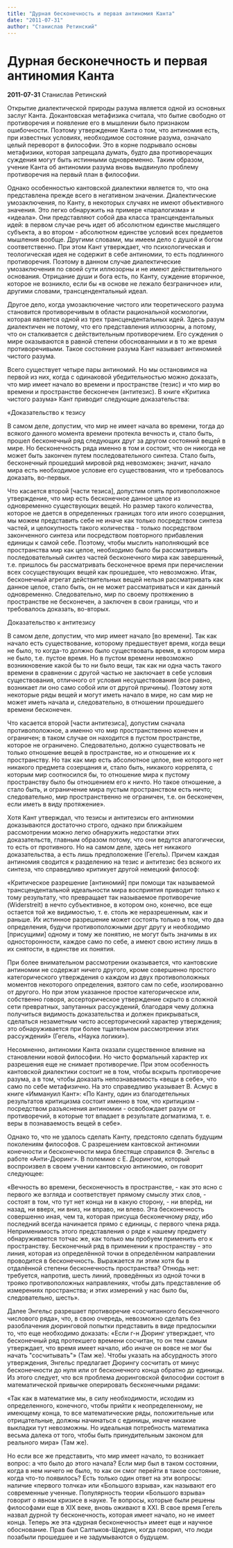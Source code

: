 ```yaml
---
title: "Дурная бесконечность и первая антиномия Канта"
date: "2011-07-31"
author: "Станислав Ретинский"
---
```


# Дурная бесконечность и первая антиномия Канта

**2011-07-31** Станислав Ретинский

Открытие диалектической природы разума является одной из основных заслуг Канта. Докантовская метафизика считала, что бытие свободно от противоречия и появление его в мышлении было признаком ошибочности. Поэтому утверждение Канта о том, что антиномия есть, при известных условиях, необходимое состояние разума, означало целый переворот в философии. Это в корне подрывало основы метафизики, которая запрещала думать, будто два противоречащих суждения могут быть истинными одновременно. Таким образом, учение Канта об антиномии разума вновь выдвинуло проблему противоречия на первый план в философии.

Однако особенностью кантовской диалектики является то, что она представлена прежде всего в негативном значении. Диалектические умозаключения, по Канту, в некоторых случаях не имеют объективного значения. Это легко обнаружить на примере «паралогизма» и «идеала». Они представляют собой два класса трансцендентальных идей: в первом случае речь идет об абсолютном единстве мыслящего субъекта, а во втором - абсолютном единстве условий всех предметов мышления вообще. Другими словами, мы имеем дело с душой и богом соответственно. При этом Кант утверждает, что психологическая и теологическая идея не содержит в себе антиномии, то есть подлинного противоречия. Поэтому в данном случае диалектические умозаключения по своей сути иллюзорны и не имеют действительного основания. Отрицание души и бога есть, по Канту, суждение вторичное, которое не возникло, если бы «в основе не лежало безграничное» или, другими словами, трансцендентальный идеал.

Другое дело, когда умозаключение чистого или теоретического разума становится противоречивым в области рациональной космологии, которая является одной из трех трансцендентальных идей. Здесь разум диалектичен не потому, что его представления иллюзорны, а потому, что он сталкивается с действительным противоречием. Его суждения о мире оказываются в равной степени обоснованными и в то же время противоречивыми. Такое состояние разума Кант называет антиномией чистого разума.

Всего существует четыре пары антиномий. Но мы остановимся на первой из них, когда с одинаковой убедительностью можно доказать, что мир имеет начало во времени и пространстве (тезис) и что мир во времени и пространстве бесконечен (антитезис). В книге «Критика чистого разума» Кант приводит следующие доказательства:

«Доказательство к тезису

В самом деле, допустим, что мир не имеет начала во времени, тогда до всякого данного момента времени протекла вечность и, стало быть, прошел бесконечный ряд следующих друг за другом состояний вещей в мире. Но бесконечность ряда именно в том и состоит, что он никогда не может быть закончен путем последовательного синтеза. Стало быть, бесконечный прошедший мировой ряд невозможен; значит, начало мира есть необходимое условие его существования, что и требовалось доказать, во-первых.

Что касается второй [части тезиса], допустим опять противоположное утверждение, что мир есть бесконечное данное целое из одновременно существующих вещей. Но размер такого количества, которое не дается в определенных границах того или иного созерцания, мы можем представить себе не иначе как только посредством синтеза частей, и целокупность такого количества - только посредством законченного синтеза или посредством повторного прибавления единицы к самой себе. Поэтому, чтобы мыслить наполняющий все пространства мир как целое, необходимо было бы рассматривать последовательный синтез частей бесконечного мира как завершенный, т.е. пришлось бы рассматривать бесконечное время при перечислении всех сосуществующих вещей как прошедшее, что невозможно. Итак, бесконечный агрегат действительных вещей нельзя рассматривать как данное целое, стало быть, он не может рассматриваться и как данный одновременно. Следовательно, мир по своему протяжению в пространстве не бесконечен, а заключен в свои границы, что и требовалось доказать, во-вторых.

Доказательство к антитезису

В самом деле, допустим, что мир имеет начало [во времени]. Так как начало есть существование, которому предшествует время, когда вещи не было, то когда-то должно было существовать время, в котором мира не было, т.е. пустое время. Но в пустом времени невозможно возникновение какой бы то ни было вещи, так как ни одна часть такого времени в сравнении с другой частью не заключает в себе условия существования, отличного от условия несуществования (все равно, возникает ли оно само собой или от другой причины). Поэтому хотя некоторые ряды вещей и могут иметь начало в мире, но сам мир не может иметь начала и, следовательно, в отношении прошедшего времени бесконечен.

Что касается второй [части антитезиса], допустим сначала противоположное, а именно что мир пространственно конечен и ограничен; в таком случае он находится в пустом пространстве, которое не ограничено. Следовательно, должно существовать не только отношение вещей в пространстве, но и отношение их к пространству. Но так как мир есть абсолютное целое, вне которого нет никакого предмета созерцания и, стало быть, никакого коррелята, с которым мир соотносился бы, то отношение мира к пустому пространству было бы отношением его к ничто. Но такое отношение, а стало быть, и ограничение мира пустым пространством есть ничто; следовательно, мир пространственно не ограничен, т.е. он бесконечен, если иметь в виду протяжение». 

Хотя Кант утверждал, что тезисы и антитезисы его антиномии доказываются достаточно строго, однако при ближайшем рассмотрении можно легко обнаружить недостатки этих доказательств, главным образом потому, что они ведутся апагогически, то есть от противного. Но на самом деле, здесь нет никакого доказательства, а есть лишь предположение (Гегель). Причем каждая антиномия сводится к разделению на тезис и антитезис без всякого их синтеза, что справедливо критикует другой немецкий философ:

«Критическое разрешение [антиномий] при помощи так называемой трансцендентальной идеальности мира восприятия приводит только к тому результату, что превращает так называемое противоречие (Widerstreit) в нечто субъективное, в котором оно, конечно, все еще остается той же видимостью, т. е. столь же неразрешенным, как и раньше. Их истинное разрешение может состоять только в том, что два определения, будучи противоположными друг другу и необходимо [присущими] одному и тому же понятию, не могут быть значимы в их односторонности, каждое само по себе, а имеют свою истину лишь в их снятости, в единстве их понятия.

При более внимательном рассмотрении оказывается, что кантовские антиномии не содержат ничего другого, кроме совершенно простого категорического утверждения о каждом из двух противоположных моментов некоторого определения, взятого сам по себе, изолированно от другого. Но при этом указанное простое категорическое или, собственно говоря, ассерторическое утверждение скрыто в сложной сети превратных, запутанных рассуждений, благодаря чему должна получиться видимость доказательства и должен прикрываться, сделаться незаметным чисто ассерторический характер утверждения; это обнаруживается при более тщательном рассмотрении этих рассуждений» (Гегель, «Наука логики»).

Несомненно, антиномии Канта оказали существенное влияние на становлении новой философии. Но чисто формальный характер их разрешения еще не снимает противоречие. При этом особенность кантовской диалектики состоит не в том, чтобы вскрыть противоречие разума, а в том, чтобы доказать непознаваемость «вещи в себе», что само по себе метафизично. На это справедливо указывает В. Асмус в книге «Иммануил Кант»: «По Канту, один из благодетельных результатов критицизма состоит именно в том, что критицизм - посредством разъяснения антиномии - освобождает разум от противоречий, в которые тот впадает в результате догматизма, т. е. веры в познаваемость вещей в себе».

Однако то, что не удалось сделать Канту, предстояло сделать будущим поколениям философов. С разрешением кантовской антиномии конечности и бесконечности мира блестяще справился Ф. Энгельс в работе «Анти-Дюринг». В полемике с Е. Дюрингом, который воспроизвел в своем учении кантовскую антиномию, он говорит следующее:

«Вечность во времени, бесконечность в пространстве, - как это ясно с первого же взгляда и соответствует прямому смыслу этих слов, - состоят в том, что тут нет конца ни в какую сторону, - ни вперёд, ни назад, ни вверх, ни вниз, ни вправо, ни влево. Эта бесконечность совершенно иная, чем та, которая присуща бесконечному ряду, ибо последний всегда начинается прямо с единицы, с первого члена ряда. Неприменимость этого представления о ряде к нашему предмету обнаруживается тотчас же, как только мы пробуем применить его к пространству. Бесконечный ряд в применении к пространству - это линия, которая из определённой точки в определённом направлении проводится в бесконечность. Выражается ли этим хотя бы в отдалённой степени бесконечность пространства? Отнюдь нет: требуется, напротив, шесть линий, проведённых из одной точки в трояко противоположных направлениях, чтобы дать представление об измерениях пространства; и этих измерений у нас было бы, следовательно, шесть». 

Далее Энгельс разрешает противоречие «сосчитанного бесконечного числового ряда», что, в свою очередь, невозможно сделать без разоблачения дюринговой попытки представить в виде предпосылки то, что еще необходимо доказать: «Если г-н Дюринг утверждает, что бесконечный ряд протекшего времени сосчитан, то он тем самым утверждает, что время имеет начало, ибо иначе он вовсе не мог бы начать "сосчитывать"» (Там же). Чтобы указать на абсурдность этого утверждения, Энгельс предлагает Дюрингу сосчитать от минус бесконечности до нуля или от бесконечного конца обратно до единицы. Из этого следует, что вся проблема дюринговской философии состоит в математической привычке оперировать бесконечными рядами:

«Так как в математике мы, в силу необходимости, исходим из определенного, конечного, чтобы прийти к неопределенному, не имеющему конца, то все математические ряды, положительные или отрицательные, должны начинаться с единицы, иначе никакие выкладки тут невозможны. Но идеальная потребность математика весьма далека от того, чтобы быть принудительным законом для реального мира» (Там же).

Но если все же представить, что мир имеет начало, то возникает вопрос: а что было до этого начала? Если мир был в таком состоянии, когда в нем ничего не было, то как он смог перейти в такое состояние, когда что-то появилось? Есть только один ответ на эти вопросы: наличие «первого толчка» или  «Большого взрыва», как называют его современные ученные. Популярность теории «Большого взрыва» говорит о явном кризисе в науке. Те вопросы, которые были решены философами еще в XIX веке, вновь оживают в XXI. В свое время Гегель назвал дурной ту бесконечность, которая имеет начало, но не имеет конца. Теперь же эта «дурная бесконечность» имеет еще и научное обоснование. Прав был Салтыков-Щедрин, когда говорил, что люди позабыли прошедшее и не задумываются о будущем.